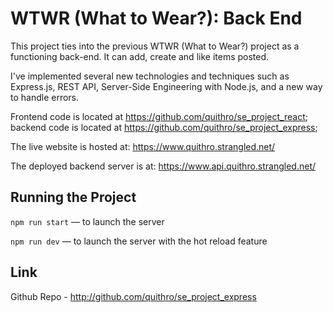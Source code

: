 # WTWR (What to Wear?): Back End
This project ties into the previous WTWR (What to Wear?) project as a functioning back-end. It can add, create and like items posted.

I've implemented several new technologies and techniques such as Express.js, REST API, Server-Side Engineering with Node.js, and a new way to handle errors.

Frontend code is located at https://github.com/quithro/se_project_react; backend code is located at https://github.com/quithro/se_project_express;

The live website is hosted at: https://www.quithro.strangled.net/

The deployed backend server is at: https://www.api.quithro.strangled.net/

## Running the Project
`npm run start` — to launch the server 

`npm run dev` — to launch the server with the hot reload feature

## Link

Github Repo - http://github.com/quithro/se_project_express
